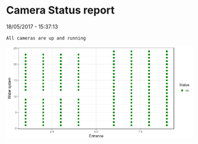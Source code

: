 Camera Status report
================
18/05/2017 - 15:37:13

    All cameras are up and running

![](camreport_files/figure-markdown_github/unnamed-chunk-2-1.png)
